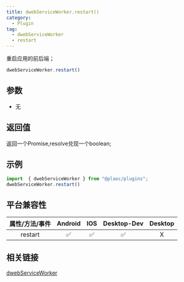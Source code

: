 ```yaml
---
title: dwebServiceWorker.restart()
category:
  - Plugin
tag:
  - dwebServiceWorker
  - restart
---
```


重启应用的前后端；

```js
dwebServiceWorker.restart()
```

## 参数

  - 无

## 返回值

  返回一个Promise,resolve兑现一个boolean;

## 示例
```js
import  { dwebServiceWorker } from "@plaoc/plugins";
dwebServiceWorker.restart()
```


## 平台兼容性

| 属性/方法/事件 | Android | IOS | Desktop-Dev | Desktop |
|:------------:|:-------:|:---:|:-----------:|:-------:|
| restart      | ✅       | ✅  | ✅          | X       |

## 相关链接
[dwebServiceWorker](../index.md)


